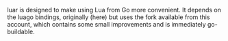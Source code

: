 luar is designed to make using Lua from Go more convenient.  It depends on the luago
bindings, originally (here) but uses the fork available from this account, which 
contains some small improvements and is immediately go-buildable.


